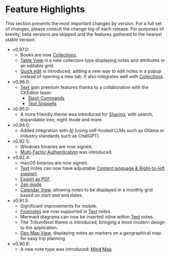 # Feature Highlights
This section presents the most important changes by version. For a full set of changes, please consult the change log of each release. For purposes of brevity, beta versions are skipped and the features gathered to the nearest stable version.

*   v0.97.0:
    *   Books are now <a class="reference-link" href="Note%20Types/Collections.md">Collections</a>.
    *   <a class="reference-link" href="Note%20Types/Collections/Table%20View.md">Table View</a> is a new collection type displaying notes and attributes in an editable grid.
    *   <a class="reference-link" href="Basic%20Concepts%20and%20Features/UI%20Elements/Quick%20edit.md">Quick edit</a> is introduced, adding a new way to edit notes in a popup instead of opening a new tab. It also integrates well with <a class="reference-link" href="Note%20Types/Collections.md">Collections</a>.
*   v0.96.0:
    *   <a class="reference-link" href="Note%20Types/Text.md">Text</a> gain premium features thanks to a collaboration with the CKEditor team:
        *   <a class="reference-link" href="Note%20Types/Text/Premium%20features/Slash%20Commands.md">Slash Commands</a>
        *   <a class="reference-link" href="Note%20Types/Text/Premium%20features/Text%20Snippets.md">Text Snippets</a>
*   v0.95.0:
    *   A more friendly theme was introduced for <a class="reference-link" href="Advanced%20Usage/Sharing.md">Sharing</a>, with search, expandable tree, night mode and more.
*   v0.94.0:
    *   Added integration with <a class="reference-link" href="AI">AI</a> (using self-hosted LLMs such as Ollama or industry standards such as ChatGPT).
*   v0.92.5:
    *   Windows binaries are now signed.
    *   <a class="reference-link" href="Installation%20%26%20Setup/Server%20Installation/Multi-Factor%20Authentication.md">Multi-Factor Authentication</a> was introduced.
*   v0.92.4:
    *   macOS binaries are now signed.
    *   <a class="reference-link" href="Note%20Types/Text.md">Text</a> notes can now have adjustable <a class="reference-link" href="Note%20Types/Text/Content%20language%20%26%20Right-to-le.md">Content language &amp; Right-to-left support</a>.
    *   <a class="reference-link" href="Basic%20Concepts%20and%20Features/Notes/Printing%20%26%20Exporting%20as%20PDF.md">Export as PDF</a>
    *   <a class="reference-link" href="Basic%20Concepts%20and%20Features/Zen%20mode.md">Zen mode</a>
    *   <a class="reference-link" href="Note%20Types/Collections/Calendar%20View.md">Calendar View</a>, allowing notes to be displayed in a monthly grid based on start and end dates.
*   v0.91.5:
    *   Significant improvements for mobile.
    *   <a class="reference-link" href="Note%20Types/Text/Footnotes.md">Footnotes</a> are now supported in <a class="reference-link" href="Note%20Types/Text.md">Text</a> notes.
    *   Mermaid diagrams can now be inserted inline within <a class="reference-link" href="Note%20Types/Text.md">Text</a> notes.
    *   The TriliumNext theme is introduced, bringing a more modern design to the application.
    *   <a class="reference-link" href="Note%20Types/Collections/Geo%20Map%20View.md">Geo Map View</a>, displaying notes as markers on a geographical map for easy trip planning.
*   v0.90.8:
    *   A new note type was introduced: <a class="reference-link" href="Note%20Types/Mind%20Map.md">Mind Map</a>